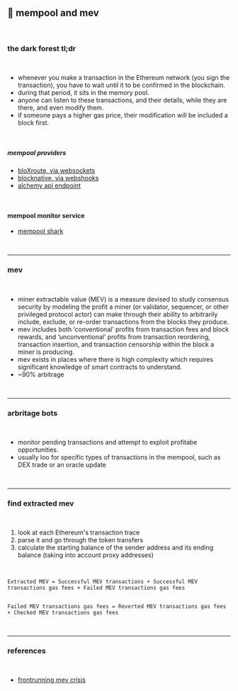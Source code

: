 ## 🎂 mempool and mev

<br>

### the dark forest tl;dr

<br>

* whenever you make a transaction in the Ethereum network (you sign the transaction), you have to wait until it to be confirmed in the blockchain. 
* during that period, it sits in the memory pool. 
* anyone can listen to these transactions, and their details, while they are there, and even modify them. 
* if someone pays a higher gas price, their modification will be included a block first.


<br>

##### mempool providers

* [bloXroute, via websockets](https://bloxroute.com/pricing/)
* [blocknative, via webshooks](https://www.blocknative.com/)
* [alchemy api endpoint](https://docs.alchemy.com/)

<br>

#### mempool monitor service

* [mempool shark](https://github.com/sambacha/mempool-shark)



<br>

---

### mev

<br>

* miner extractable value (MEV) is a measure devised to study consensus security by modeling the profit a miner (or validator, sequencer, or other privileged protocol actor) can make through their ability to arbitrarily include, exclude, or re-order transactions from the blocks they produce.
* mev includes both ‘conventional’ profits from transaction fees and block rewards, and ‘unconventional’ profits from transaction reordering, transaction insertion, and transaction censorship within the block a miner is producing.
* mev exists in places where there is high complexity which requires significant knowledge of smart contracts to understand. 
* ~90% arbitrage 

<br>

---

### arbritage bots

<br>

* monitor pending transactions and attempt to exploit profitabe opportunities.
* usually loo for specific types of transactions in the mempool, such as DEX trade or an oracle update


<br>

---

### find extracted mev

<br>

1. look at each Ethereum's transaction trace
2. parse it and go through the token transfers
3. calculate the starting balance of the sender address and its ending balance (taking into account proxy addresses)

<br>

```
Extracted MEV = Successful MEV transactions + Successful MEV transactions gas fees + Failed MEV transactions gas fees


Failed MEV transactions gas fees = Reverted MEV transactions gas fees + Checked MEV transactions gas fees
```

<br>


---

### references

<br>

* [frontrunning mev crisis](https://writings.flashbots.net/writings/frontrunning-mev-crisis/)
